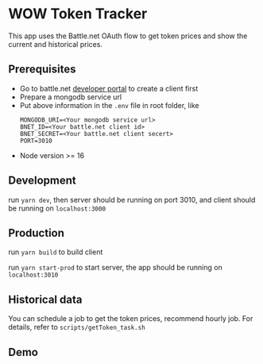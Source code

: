 # WOW Token Tracker
This app uses the Battle.net OAuth flow to get token prices and show the current and historical prices.

## Prerequisites
- Go to battle.net [developer portal](https://develop.battle.net/access/clients) to create a client first
- Prepare a mongodb service url
- Put above information in the `.env` file in root folder, like
  ```
  MONGODB_URI=<Your mongodb service url>
  BNET_ID=<Your battle.net client id>
  BNET_SECRET=<Your battle.net client secert>
  PORT=3010
  ```
- Node version >= 16

## Development
run `yarn dev`, then server should be running on port 3010, and client should be running on `localhost:3000`

## Production
run `yarn build` to build client

run `yarn start-prod` to start server, the app should be running on `localhost:3010`

## Historical data
You can schedule a job to get the token prices, recommend hourly job. For details, refer to `scripts/getToken_task.sh`

## Demo
